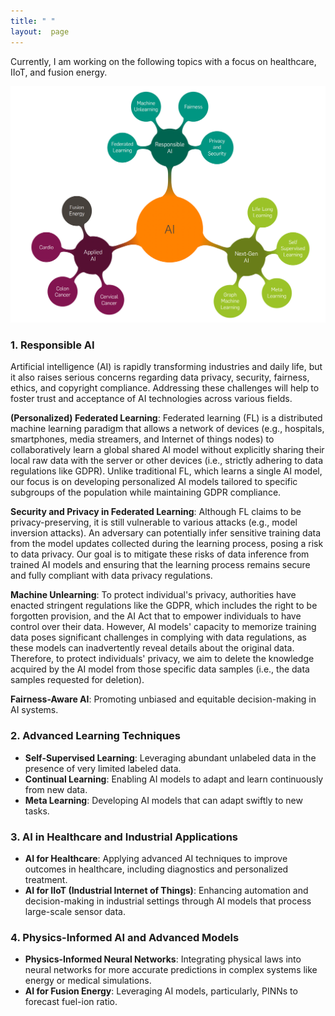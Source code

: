 ```yaml
---
title: " "
layout:  page
---
```


Currently, I am working on the following topics with a focus on healthcare, IIoT, and fusion energy. 

![Research Focus](research.png)

### 1. **Responsible AI**
Artificial intelligence (AI) is rapidly transforming industries and daily life, but it also raises serious concerns regarding data privacy, security, fairness, ethics, and copyright compliance. Addressing these challenges will help to foster trust and acceptance of AI technologies across various fields.

**(Personalized) Federated Learning**: Federated learning (FL) is a distributed machine learning paradigm that allows a network of devices (e.g., hospitals, smartphones, media streamers, and Internet of things nodes) to collaboratively learn a global shared AI model without explicitly sharing their local raw data with the server or other devices (i.e., strictly adhering to data regulations like GDPR). Unlike traditional FL, which learns a single AI model, our focus is on developing personalized AI models tailored to specific subgroups of the population while maintaining GDPR compliance.

**Security and Privacy in Federated Learning**: Although FL claims to be privacy-preserving, it is still vulnerable to various attacks (e.g., model inversion attacks). An adversary can potentially infer sensitive training data from the model updates collected during the learning process, posing a risk to data privacy. Our goal is to mitigate these risks of data inference from trained AI models and ensuring that the learning process remains secure and fully compliant with data privacy regulations.

**Machine Unlearning**: To protect individual's privacy, authorities have enacted stringent regulations like the GDPR, which includes the right to be forgotten provision, and the AI Act that to empower individuals to have control over their data. However, AI models' capacity to memorize training data poses significant challenges in complying with data regulations, as these models can inadvertently reveal details about the original data. Therefore, to protect individuals' privacy, we aim to delete the knowledge acquired by the AI model from those specific data samples (i.e., the data samples requested for deletion).

**Fairness-Aware AI**: Promoting unbiased and equitable decision-making in AI systems.

### 2. **Advanced Learning Techniques**
- **Self-Supervised Learning**: Leveraging abundant unlabeled data in the presence of very limited labeled data.
- **Continual Learning**: Enabling AI models to adapt and learn continuously from new data.
- **Meta Learning**: Developing AI models that can adapt swiftly to new tasks.

### 3. **AI in Healthcare and Industrial Applications**
- **AI for Healthcare**: Applying advanced AI techniques to improve outcomes in healthcare, including diagnostics and personalized treatment.
- **AI for IIoT (Industrial Internet of Things)**: Enhancing automation and decision-making in industrial settings through AI models that process large-scale sensor data.

### 4. **Physics-Informed AI and Advanced Models**
- **Physics-Informed Neural Networks**: Integrating physical laws into neural networks for more accurate predictions in complex systems like energy or medical simulations.
- **AI for Fusion Energy**: Leveraging AI models, particularly, PINNs to forecast fuel-ion ratio. 
